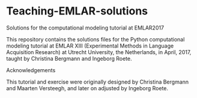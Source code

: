 # Teaching-EMLAR-solutions

Solutions for the computational modeling tutorial at EMLAR2017

This repository contains the solutions files for the Python computational modeling tutorial at EMLAR XIII (Experimental Methods in Language Acquisition Research) at Utrecht University, the Netherlands, in April, 2017, taught by Christina Bergmann and Ingeborg Roete.

Acknowledgements

This tutorial and exercise were originally designed by Christina Bergmann and Maarten Versteegh, and later on adjusted by Ingeborg Roete.
